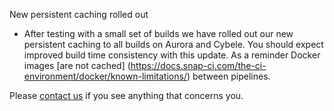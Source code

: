 New persistent caching rolled out

* After testing with a small set of builds we have rolled out our new persistent caching to all builds on Aurora and Cybele. You should expect improved build time consistency with this update. As a reminder Docker images [are not cached] (https://docs.snap-ci.com/the-ci-environment/docker/known-limitations/) between pipelines.

Please [contact us](https://snap-ci.com/contact-us) if you see anything that concerns you.

